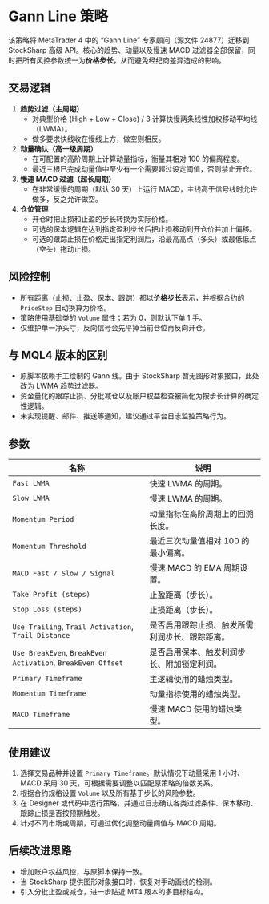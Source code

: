 # Gann Line 策略

该策略将 MetaTrader 4 中的 “Gann Line” 专家顾问（源文件 24877）迁移到 StockSharp 高级 API。核心的趋势、动量以及慢速 MACD 过滤器全部保留，同时把所有风控参数统一为**价格步长**，从而避免经纪商差异造成的影响。

## 交易逻辑

1. **趋势过滤（主周期）**
   - 对典型价格 (High + Low + Close) / 3 计算快慢两条线性加权移动平均线（LWMA）。
   - 做多要求快线收在慢线上方，做空则相反。
2. **动量确认（高一级周期）**
   - 在可配置的高阶周期上计算动量指标，衡量其相对 100 的偏离程度。
   - 最近三根已完成动量值中至少有一个需要超过设定阈值，否则禁止开仓。
3. **慢速 MACD 过滤（超长周期）**
   - 在非常缓慢的周期（默认 30 天）上运行 MACD，主线高于信号线时允许做多，反之允许做空。
4. **仓位管理**
   - 开仓时把止损和止盈的步长转换为实际价格。
   - 可选的保本逻辑在达到指定盈利步长后把止损移动到开仓价并加上偏移。
   - 可选的跟踪止损在价格走出指定利润后，沿最高高点（多头）或最低低点（空头）拖动止损。

## 风险控制

- 所有距离（止损、止盈、保本、跟踪）都以**价格步长**表示，并根据合约的 `PriceStep` 自动换算为价格。
- 策略使用基础类的 `Volume` 属性；若为 0，则默认下单 1 手。
- 仅维护单一净头寸，反向信号会先平掉当前仓位再反向开仓。

## 与 MQL4 版本的区别

- 原脚本依赖手工绘制的 Gann 线。由于 StockSharp 暂无图形对象接口，此处改为 LWMA 趋势过滤器。
- 资金量化的跟踪止损、分批减仓以及账户权益检查被简化为按步长计算的确定性逻辑。
- 未实现提醒、邮件、推送等通知，建议通过平台日志监控策略行为。

## 参数

| 名称 | 说明 |
| --- | --- |
| `Fast LWMA` | 快速 LWMA 的周期。 |
| `Slow LWMA` | 慢速 LWMA 的周期。 |
| `Momentum Period` | 动量指标在高阶周期上的回溯长度。 |
| `Momentum Threshold` | 最近三次动量值相对 100 的最小偏离。 |
| `MACD Fast / Slow / Signal` | 慢速 MACD 的 EMA 周期设置。 |
| `Take Profit (steps)` | 止盈距离（步长）。 |
| `Stop Loss (steps)` | 止损距离（步长）。 |
| `Use Trailing`, `Trail Activation`, `Trail Distance` | 是否启用跟踪止损、触发所需利润步长、跟踪距离。 |
| `Use BreakEven`, `BreakEven Activation`, `BreakEven Offset` | 是否启用保本、触发利润步长、附加锁定利润。 |
| `Primary Timeframe` | 主逻辑使用的蜡烛类型。 |
| `Momentum Timeframe` | 动量指标使用的蜡烛类型。 |
| `MACD Timeframe` | 慢速 MACD 使用的蜡烛类型。 |

## 使用建议

1. 选择交易品种并设置 `Primary Timeframe`。默认情况下动量采用 1 小时、MACD 采用 30 天，可根据需要调整以匹配原策略的倍数关系。
2. 根据合约规格设置 `Volume` 以及所有基于步长的风险参数。
3. 在 Designer 或代码中运行策略，并通过日志确认各类过滤条件、保本移动、跟踪止损是否按预期触发。
4. 针对不同市场或周期，可通过优化调整动量阈值与 MACD 周期。

## 后续改进思路

- 增加账户权益风控，与原脚本保持一致。
- 当 StockSharp 提供图形对象接口时，恢复对手动画线的检测。
- 引入分批止盈或减仓，进一步贴近 MT4 版本的多目标结构。
